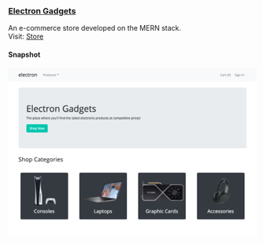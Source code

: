 ### [Electron Gadgets](https://electrongadgets.herokuapp.com/)
An e-commerce store developed on the MERN stack. \
Visit: [Store](https://electrongadgets.herokuapp.com/)

#### Snapshot

![Homepage](/assets/homepage.png)
